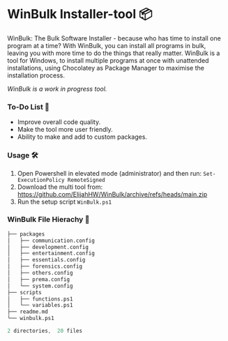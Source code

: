 # WinBulk Installer-tool 📦

WinBulk: The Bulk Software Installer - because who has time to install one program at a time? With WinBulk, you can install all programs in bulk, leaving you with more time to do the things that really matter. WinBulk is a tool for Windows, to install multiple programs at once with unattended installations, using Chocolatey as Package Manager to maximise the installation process. 

*WinBulk is a work in progress tool.* 

### To-Do List 📝

- Improve overall code quality.
- Make the tool more user friendly.
- Ability to make and add to custom packages.

### Usage 🛠️
1. Open Powershell in elevated mode (administrator) and then run:
`Set-ExecutionPolicy RemoteSigned` 
2. Download the multi tool from: https://github.com/ElijahHW/WinBulk/archive/refs/heads/main.zip
3. Run the setup script `WinBulk.ps1`

### WinBulk File Hierachy 📂

```s
├── packages
│   ├── communication.config
│   ├── development.config
│   ├── entertainment.config
│   ├── essentials.config
│   ├── forensics.config
│   ├── others.config
│   ├── prema.config
│   └── system.config
├── scripts
│   ├── functions.ps1
│   └── variables.ps1       
├── readme.md
└── winbulk.ps1

2 directories,  20 files   
```
